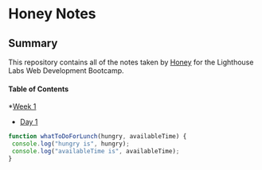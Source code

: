 # Honey Notes
## Summary 

This repository contains all of the notes taken by [Honey](https://github.com/honeyyusuf) for the Lighthouse Labs Web Development Bootcamp.

#### Table of Contents 
*[Week 1](/Week_1)
  * [Day 1](/Week_1/Day_1)
 
 ``` javascript
function whatToDoForLunch(hungry, availableTime) {
  console.log("hungry is", hungry);
  console.log("availableTime is", availableTime);
}
```